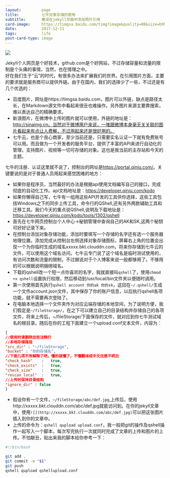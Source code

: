 ```yaml
---
layout:         page
title:          七牛对象存储的使用
subtitle:       兼说在jekyll页面中添加照片引用
card-image:     https://timgsa.baidu.com/timg?image&quality=80&size=b9999_10000&sec=1514451286&di=667dd6643fdb29539489c69b82d47449&imgtype=jpg&er=1&src=http%3A%2F%2Fg-search4.alicdn.com%2Fbao%2Fuploaded%2Fi2%2F36023082%2FTB2v0dnkXXXXXcMXXXXXXXXXXXX_%21%2136023082.png
date:           2017-12-21
tags:           life
post-card-type: image
---
```

![](https://timgsa.baidu.com/timg?image&quality=80&size=b9999_10000&sec=1514451286&di=667dd6643fdb29539489c69b82d47449&imgtype=jpg&er=1&src=http%3A%2F%2Fg-search4.alicdn.com%2Fbao%2Fuploaded%2Fi2%2F36023082%2FTB2v0dnkXXXXXcMXXXXXXXXXXXX_%21%2136023082.png)

Jekyll个人网页是个好技术，github.com是个好网站，不过存储容量和流量的限制是个头痛的事情，当然，也在情理之中。  
好在我们生于“云”的时代，有很多办法来扩展我们的世界。在引用图片方面，主要的要求就是服务商可以提供外链。由于在国内，我们的选择少了一些，不过还是有几个优选的：
* 百度图片，网址是https://timgsa.baidu.com，图片可以外链，缺点是路径太长，在Markdown源文件中看起来很丑也难操作。另外图片来源主要靠搜索，难以表达自己的精确要求。  
* 新浪图片，在微博中上传的图片就可以使用，外链的地址是：http://sinaimg.cn。当然对于微博用户来说，一堆跟微博本身毫无关关联的图片看起来有点让人费解，不过用起来还是很好用的。
* 七牛云，也是个良心商家，至少当前还是，只需要实名认证一下就有免费账号可以用。而且做为一个开发者的服务平台，提供了丰富的API来进行自动化的管理，支持图片、视频等一切可存储的对象。这也是我当前的主存站和今天的主题。

七牛的注册、认证这里就不说了，控制台的网址是<https://portal.qiniu.com/>。关键要说的是对于普通人员用起来感觉困难的地方：
* 如果你是程序员，当然最好的办法是根据api使用文档编写自己的接口，完成彻底的自动化工作。api文档地址是：<https://developer.qiniu.com/kodo>
* 如果你懒得自己写，七牛有一组用这些API开发的工具供你选择，这些工具包括Windows之下的同步上传工具，命令行的QShell,还有另外两款辅助工具和迁移工具。我们今天的重点说QShell,说明及下载地址是：<https://developer.qiniu.com/kodo/tools/1302/qshell>
* 首先在七牛网页控制台个人中心->秘钥管理中查询自己的AK和SK,这两个秘钥可好好记录下来。
* 在控制台添加对象存储功能，添加时要填写一个存储的名字还有选一个服务器地理位置。添加完成从控制台左侧选择对象存储图标，屏幕右上角的位置会出现一个为你临时生成的域名xxxxx.bkt.clouddn.com，将来你存储到七牛云的文件，可以使用这个域名访问。七牛云专门说了这个域名是临时测试使用的，有访问次数和流量的限制，不过据说对于个人博客来说一般都够用了。不够用的可以根据说明捆绑域名。
* 下载的qshell改一个短一点你喜欢的名字，我就直接叫`qshell`了，使用`chmod +x qshell`设置执行权限，然后移动到/usr/local/bin文件夹以便随时调用。
* 第一次使用首先执行`qshell account 你的ak 你的sk`，这回在`~/.qshell/`生成一个文件account.json文件，其中保存了你的账户信息，以后执行qshell各项功能，就不需要再次登陆了。
* 在电脑本地选择一个文件夹作为对应云端存储的本地空间，为了说明方便，我们假定是`~/fileStorage/`，在之下可以建立自己的目录结构并存储自己的各项文件，将来上传后，~/fileStorage/下面保存的文件，就对应到你七牛测试域名的根目录。随后在你的工程下面建立一个upload.conf文本文件，内容为：
```json
{
//使用时请删除这些注释行
//本地存储路径
"src_dir" : "~/fileStorage",
"bucket" : "你的存储名",
//下面几项不用解释了吧，懂的就懂了，不懂翻译成中文还是不明白
"check_hash"	:	true,
"check_exists"  :   true,
"check_size"    :   true,
"rescan_local"  :   true,
//上传时保持目录结构
"ignore_dir" : false
}
```
* 假设你有一个文件，`~/fileStorage/abc/def.jpg`,上传后，使用http://xxxxx.bkt.clouddn.com/abc/def.jpg就能访问到。在你的jekyll文章中，使用`![](http://xxxxx.bkt.clouddn.com/abc/def.jpg)`可以把这张图片插入到你的文章中。
* 上传的命令为：`qshell qupload upload.conf`，我一般把git的操作及qshell操作一起写入一个脚本，每次写完执行一次就同时完成了文章的上传和图片的上传。不怕献丑，贴出来我的脚本给你参考一下：

```bash
#!/bin/bash

git add . 
git commit -m "$1"
git push
qshell qupload qshellupload.conf
```


